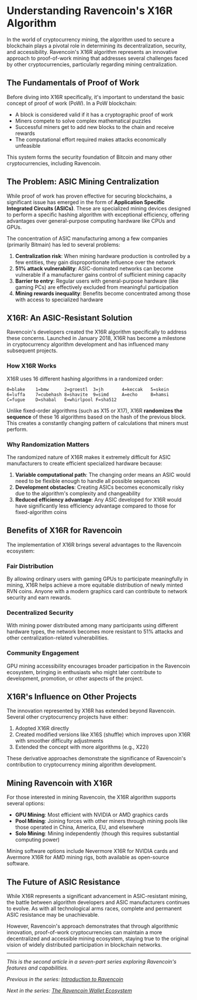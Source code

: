 # Understanding Ravencoin's X16R Algorithm

In the world of cryptocurrency mining, the algorithm used to secure a blockchain plays a pivotal role in determining its decentralization, security, and accessibility. Ravencoin's X16R algorithm represents an innovative approach to proof-of-work mining that addresses several challenges faced by other cryptocurrencies, particularly regarding mining centralization.

## The Fundamentals of Proof of Work

Before diving into X16R specifically, it's important to understand the basic concept of proof of work (PoW). In a PoW blockchain:

- A block is considered valid if it has a cryptographic proof of work
- Miners compete to solve complex mathematical puzzles
- Successful miners get to add new blocks to the chain and receive rewards
- The computational effort required makes attacks economically unfeasible

This system forms the security foundation of Bitcoin and many other cryptocurrencies, including Ravencoin.

## The Problem: ASIC Mining Centralization

While proof of work has proven effective for securing blockchains, a significant issue has emerged in the form of **Application Specific Integrated Circuits (ASICs)**. These are specialized mining devices designed to perform a specific hashing algorithm with exceptional efficiency, offering advantages over general-purpose computing hardware like CPUs and GPUs.

The concentration of ASIC manufacturing among a few companies (primarily Bitmain) has led to several problems:

1. **Centralization risk**: When mining hardware production is controlled by a few entities, they gain disproportionate influence over the network
2. **51% attack vulnerability**: ASIC-dominated networks can become vulnerable if a manufacturer gains control of sufficient mining capacity
3. **Barrier to entry**: Regular users with general-purpose hardware (like gaming PCs) are effectively excluded from meaningful participation
4. **Mining rewards inequality**: Benefits become concentrated among those with access to specialized hardware

## X16R: An ASIC-Resistant Solution

Ravencoin's developers created the X16R algorithm specifically to address these concerns. Launched in January 2018, X16R has become a milestone in cryptocurrency algorithm development and has influenced many subsequent projects.

### How X16R Works

X16R uses 16 different hashing algorithms in a randomized order:

```
0=blake    1=bmw      2=groestl  3=jh       4=keccak   5=skein
6=luffa    7=cubehash 8=shavite  9=simd     A=echo     B=hamsi
C=fugue    D=shabal   E=whirlpool F=sha512
```

Unlike fixed-order algorithms (such as X15 or X17), X16R **randomizes the sequence** of these 16 algorithms based on the hash of the previous block. This creates a constantly changing pattern of calculations that miners must perform.

### Why Randomization Matters

The randomized nature of X16R makes it extremely difficult for ASIC manufacturers to create efficient specialized hardware because:

1. **Variable computational path**: The changing order means an ASIC would need to be flexible enough to handle all possible sequences
2. **Development obstacles**: Creating ASICs becomes economically risky due to the algorithm's complexity and changeability
3. **Reduced efficiency advantage**: Any ASIC developed for X16R would have significantly less efficiency advantage compared to those for fixed-algorithm coins

## Benefits of X16R for Ravencoin

The implementation of X16R brings several advantages to the Ravencoin ecosystem:

### Fair Distribution

By allowing ordinary users with gaming GPUs to participate meaningfully in mining, X16R helps achieve a more equitable distribution of newly minted RVN coins. Anyone with a modern graphics card can contribute to network security and earn rewards.

### Decentralized Security

With mining power distributed among many participants using different hardware types, the network becomes more resistant to 51% attacks and other centralization-related vulnerabilities.

### Community Engagement

GPU mining accessibility encourages broader participation in the Ravencoin ecosystem, bringing in enthusiasts who might later contribute to development, promotion, or other aspects of the project.

## X16R's Influence on Other Projects

The innovation represented by X16R has extended beyond Ravencoin. Several other cryptocurrency projects have either:

1. Adopted X16R directly
2. Created modified versions like X16S (shuffle) which improves upon X16R with smoother difficulty adjustments
3. Extended the concept with more algorithms (e.g., X22i)

These derivative approaches demonstrate the significance of Ravencoin's contribution to cryptocurrency mining algorithm development.

## Mining Ravencoin with X16R

For those interested in mining Ravencoin, the X16R algorithm supports several options:

- **GPU Mining**: Most efficient with NVIDIA or AMD graphics cards
- **Pool Mining**: Joining forces with other miners through mining pools like those operated in China, America, EU, and elsewhere
- **Solo Mining**: Mining independently (though this requires substantial computing power)

Mining software options include Nevermore X16R for NVIDIA cards and Avermore X16R for AMD mining rigs, both available as open-source software.

## The Future of ASIC Resistance

While X16R represents a significant advancement in ASIC-resistant mining, the battle between algorithm developers and ASIC manufacturers continues to evolve. As with all technological arms races, complete and permanent ASIC resistance may be unachievable.

However, Ravencoin's approach demonstrates that through algorithmic innovation, proof-of-work cryptocurrencies can maintain a more decentralized and accessible mining ecosystem, staying true to the original vision of widely distributed participation in blockchain networks.

---

*This is the second article in a seven-part series exploring Ravencoin's features and capabilities.*

*Previous in the series: [Introduction to Ravencoin](/blog/introduction-to-ravencoin)*

*Next in the series: [The Ravencoin Wallet Ecosystem](/blog/ravencoin-wallet-ecosystem)* 
